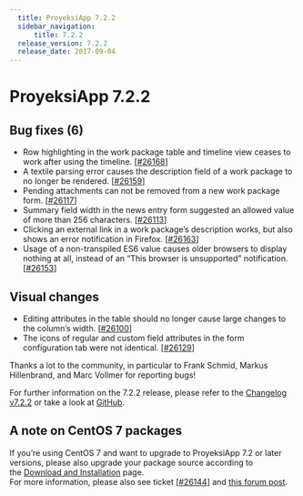```yaml
---
  title: ProyeksiApp 7.2.2
  sidebar_navigation:
      title: 7.2.2
  release_version: 7.2.2
  release_date: 2017-09-04
---
```



# ProyeksiApp 7.2.2

## Bug fixes (6)

  - Row highlighting in the work package table and timeline view ceases
    to work after using the timeline.
    \[[\#26168](https://community.proyeksiapp.com/wp/26168)\]
  - A textile parsing error causes the description field of a work
    package to no longer be rendered.
    \[[\#26159](https://community.proyeksiapp.com/wp/26159)\]
  - Pending attachments can not be removed from a new work package form.
    \[[\#26117](https://community.proyeksiapp.com/wp/26117)\]
  - Summary field width in the news entry form suggested an allowed
    value of more than 256 characters.
    \[[\#26113](https://community.proyeksiapp.com/wp/26113)\]
  - Clicking an external link in a work package’s description works, but
    also shows an error notification in Firefox.
    \[[\#26163](https://community.proyeksiapp.com/wp/26163)\]
  - Usage of a non-transpiled ES6 value causes older browsers to display
    nothing at all, instead of an “This browser is unsupported”
    notification.
    \[[\#26153](https://community.proyeksiapp.com/wp/26153)\]

## Visual changes

  - Editing attributes in the table should no longer cause large changes
    to the column’s width.
    \[[\#26100](https://community.proyeksiapp.com/wp/26100)\]
  - The icons of regular and custom field attributes in the form
    configuration tab were not identical.
    \[[\#26129](https://community.proyeksiapp.com/wp/26129)\]

Thanks a lot to the community, in particular to Frank Schmid, Markus
Hillenbrand, and Marc Vollmer for reporting bugs\!

For further information on the 7.2.2 release, please refer to
the [Changelog
v7.2.2](https://community.proyeksiapp.com/versions/846) or take a look
at [GitHub](https://github.com/opf/proyeksiapp/tree/v7.2.2).

## A note on CentOS 7 packages

If you’re using CentOS 7 and want to upgrade to ProyeksiApp 7.2 or later
versions, please also upgrade your package source according to
the [Download and
Installation](https://www.proyeksi.id/download-and-installation/) page.  
For more information, please also see ticket
\[[\#26144](https://community.proyeksiapp.com/wp/26144)\] and [this
forum post](https://community.proyeksiapp.com/topics/8114).

 


